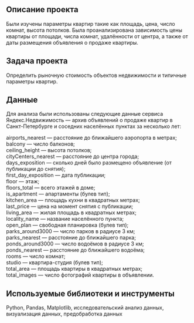 ## Описание проекта
Были изучены параметры квартир такие как площадь, цена, число комнат, высота потолков. Была проанализирована зависимость цены квартиры от площади, числа комнат, удалённости от центра, а также от даты размещения объявления о продаже квартиры.

## Задача проекта
Определить рыночную стоимость объектов недвижимости и типичные параметры квартир.

## Данные

Для анализа были использованы следующие данные сервиса Яндекс.Недвижимость — архив объявлений о продаже квартир в Санкт-Петербурге и соседних населённых пунктах за несколько лет:    
  
airports_nearest — расстояние до ближайшего аэропорта в метрах;  
balcony — число балконов;  
ceiling_height — высота потолков;  
cityCenters_nearest — расстояние до центра города;  
days_exposition — сколько дней было размещено объявление (от публикации до снятия);  
first_day_exposition — дата публикации;  
floor — этаж;  
floors_total — всего этажей в доме;  
is_apartment — апартаменты (булев тип);  
kitchen_area — площадь кухни в квадратных метрах;  
last_price — цена на момент снятия с публикации;  
living_area — жилая площадь в квадратных метрах;  
locality_name — название населённого пункта;  
open_plan — свободная планировка (булев тип);  
parks_around3000 — число парков в радиусе 3 км;  
parks_nearest — расстояние до ближайшего парка;  
ponds_around3000 — число водоёмов в радиусе 3 км;  
ponds_nearest — расстояние до ближайшего водоёма;  
rooms — число комнат;  
studio — квартира-студия (булев тип);  
total_area — площадь квартиры в квадратных метрах;  
total_images — число фотографий квартиры в объявлении.      

## Используемые библиотеки и инструменты

Python, Pandas, Matplotlib, исследовательский анализ данных, визуализация данных, предобработка данных
